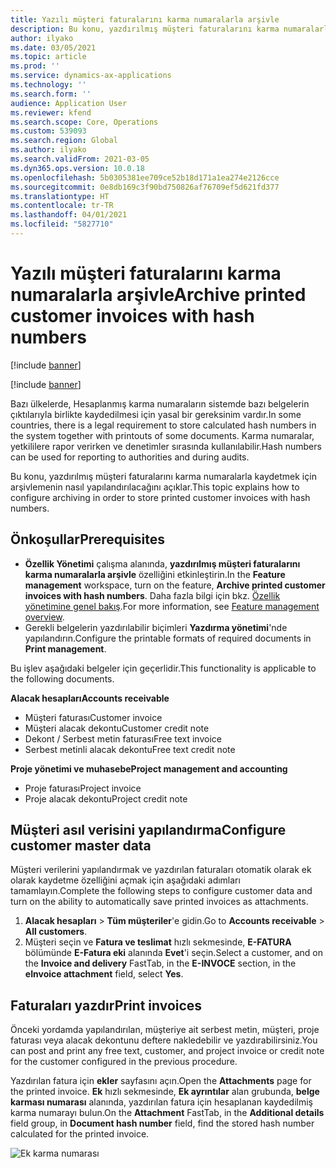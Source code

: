 ```yaml
---
title: Yazılı müşteri faturalarını karma numaralarla arşivle
description: Bu konu, yazdırılmış müşteri faturalarını karma numaralarla kaydetmek için arşivlemenin nasıl etkinleştirileceğini açıklar.
author: ilyako
ms.date: 03/05/2021
ms.topic: article
ms.prod: ''
ms.service: dynamics-ax-applications
ms.technology: ''
ms.search.form: ''
audience: Application User
ms.reviewer: kfend
ms.search.scope: Core, Operations
ms.custom: 539093
ms.search.region: Global
ms.author: ilyako
ms.search.validFrom: 2021-03-05
ms.dyn365.ops.version: 10.0.18
ms.openlocfilehash: 5b0305381ee709ce52b18d171a1ea274e2126cce
ms.sourcegitcommit: 0e8db169c3f90bd750826af76709ef5d621fd377
ms.translationtype: HT
ms.contentlocale: tr-TR
ms.lasthandoff: 04/01/2021
ms.locfileid: "5827710"
---
```

# <a name="archive-printed-customer-invoices-with-hash-numbers"></a><span data-ttu-id="e445d-103">Yazılı müşteri faturalarını karma numaralarla arşivle</span><span class="sxs-lookup"><span data-stu-id="e445d-103">Archive printed customer invoices with hash numbers</span></span>

[!include [banner](../includes/banner.md)]

[!include [banner](../includes/preview-banner.md)]

<span data-ttu-id="e445d-104">Bazı ülkelerde, Hesaplanmış karma numaraların sistemde bazı belgelerin çıktılarıyla birlikte kaydedilmesi için yasal bir gereksinim vardır.</span><span class="sxs-lookup"><span data-stu-id="e445d-104">In some countries, there is a legal requirement to store calculated hash numbers in the system together with printouts of some documents.</span></span> <span data-ttu-id="e445d-105">Karma numaralar, yetkililere rapor verirken ve denetimler sırasında kullanılabilir.</span><span class="sxs-lookup"><span data-stu-id="e445d-105">Hash numbers can be used for reporting to authorities and during audits.</span></span>

<span data-ttu-id="e445d-106">Bu konu, yazdırılmış müşteri faturalarını karma numaralarla kaydetmek için arşivlemenin nasıl yapılandırılacağını açıklar.</span><span class="sxs-lookup"><span data-stu-id="e445d-106">This topic explains how to configure archiving in order to store printed customer invoices with hash numbers.</span></span>

## <a name="prerequisites"></a><span data-ttu-id="e445d-107">Önkoşullar</span><span class="sxs-lookup"><span data-stu-id="e445d-107">Prerequisites</span></span>

- <span data-ttu-id="e445d-108">**Özellik Yönetimi** çalışma alanında, **yazdırılmış müşteri faturalarını karma numaralarla arşivle** özelliğini etkinleştirin.</span><span class="sxs-lookup"><span data-stu-id="e445d-108">In the **Feature management** workspace, turn on the feature, **Archive printed customer invoices with hash numbers**.</span></span> <span data-ttu-id="e445d-109">Daha fazla bilgi için bkz. [Özellik yönetimine genel bakış](../../fin-ops-core/fin-ops/get-started/feature-management/feature-management-overview.md).</span><span class="sxs-lookup"><span data-stu-id="e445d-109">For more information, see [Feature management overview](../../fin-ops-core/fin-ops/get-started/feature-management/feature-management-overview.md).</span></span>
- <span data-ttu-id="e445d-110">Gerekli belgelerin yazdırılabilir biçimleri **Yazdırma yönetimi**'nde yapılandırın.</span><span class="sxs-lookup"><span data-stu-id="e445d-110">Configure the printable formats of required documents in **Print management**.</span></span>

<span data-ttu-id="e445d-111">Bu işlev aşağıdaki belgeler için geçerlidir.</span><span class="sxs-lookup"><span data-stu-id="e445d-111">This functionality is applicable to the following documents.</span></span>

<span data-ttu-id="e445d-112">**Alacak hesapları**</span><span class="sxs-lookup"><span data-stu-id="e445d-112">**Accounts receivable**</span></span>
- <span data-ttu-id="e445d-113">Müşteri faturası</span><span class="sxs-lookup"><span data-stu-id="e445d-113">Customer invoice</span></span>
- <span data-ttu-id="e445d-114">Müşteri alacak dekontu</span><span class="sxs-lookup"><span data-stu-id="e445d-114">Customer credit note</span></span>
- <span data-ttu-id="e445d-115">Dekont / Serbest metin faturası</span><span class="sxs-lookup"><span data-stu-id="e445d-115">Free text invoice</span></span>
- <span data-ttu-id="e445d-116">Serbest metinli alacak dekontu</span><span class="sxs-lookup"><span data-stu-id="e445d-116">Free text credit note</span></span>

<span data-ttu-id="e445d-117">**Proje yönetimi ve muhasebe**</span><span class="sxs-lookup"><span data-stu-id="e445d-117">**Project management and accounting**</span></span>
- <span data-ttu-id="e445d-118">Proje faturası</span><span class="sxs-lookup"><span data-stu-id="e445d-118">Project invoice</span></span>
- <span data-ttu-id="e445d-119">Proje alacak dekontu</span><span class="sxs-lookup"><span data-stu-id="e445d-119">Project credit note</span></span>

## <a name="configure-customer-master-data"></a><span data-ttu-id="e445d-120">Müşteri asıl verisini yapılandırma</span><span class="sxs-lookup"><span data-stu-id="e445d-120">Configure customer master data</span></span>
<span data-ttu-id="e445d-121">Müşteri verilerini yapılandırmak ve yazdırılan faturaları otomatik olarak ek olarak kaydetme özelliğini açmak için aşağıdaki adımları tamamlayın.</span><span class="sxs-lookup"><span data-stu-id="e445d-121">Complete the following steps to configure customer data and turn on the ability to automatically save printed invoices as attachments.</span></span>

1. <span data-ttu-id="e445d-122">**Alacak hesapları** > **Tüm müşteriler**'e gidin.</span><span class="sxs-lookup"><span data-stu-id="e445d-122">Go to **Accounts receivable** > **All customers**.</span></span> 
2. <span data-ttu-id="e445d-123">Müşteri seçin ve **Fatura ve teslimat** hızlı sekmesinde, **E-FATURA** bölümünde **E-Fatura eki** alanında **Evet**'i seçin.</span><span class="sxs-lookup"><span data-stu-id="e445d-123">Select a customer, and on the **Invoice and delivery** FastTab, in the **E-INVOCE** section, in the **eInvoice attachment** field, select **Yes**.</span></span>

## <a name="print-invoices"></a><span data-ttu-id="e445d-124">Faturaları yazdır</span><span class="sxs-lookup"><span data-stu-id="e445d-124">Print invoices</span></span>
<span data-ttu-id="e445d-125">Önceki yordamda yapılandırılan, müşteriye ait serbest metin, müşteri, proje faturası veya alacak dekontunu deftere nakledebilir ve yazdırabilirsiniz.</span><span class="sxs-lookup"><span data-stu-id="e445d-125">You can post and print any free text, customer, and project invoice or credit note for the customer configured in the previous procedure.</span></span>

<span data-ttu-id="e445d-126">Yazdırılan fatura için **ekler** sayfasını açın.</span><span class="sxs-lookup"><span data-stu-id="e445d-126">Open the **Attachments** page for the printed invoice.</span></span> <span data-ttu-id="e445d-127">**Ek** hızlı sekmesinde, **Ek ayrıntılar** alan grubunda, **belge karması numarası** alanında, yazdırılan fatura için hesaplanan kaydedilmiş karma numarayı bulun.</span><span class="sxs-lookup"><span data-stu-id="e445d-127">On the **Attachment** FastTab, in the **Additional details** field group, in **Document hash number** field, find the stored hash number calculated for the printed invoice.</span></span>

![Ek karma numarası](media/attach-hash-num.jpg)


